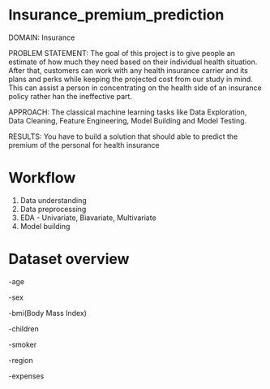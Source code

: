 # Insurance_premium_prediction
DOMAIN: Insurance

PROBLEM STATEMENT: The goal of this project is to give people an estimate of how much they need based on their individual health situation. After that, customers can work with any health insurance carrier and its plans and perks while keeping the projected cost from our study in mind. This can assist a person in concentrating on the health side of an insurance policy rather han the ineffective part.

APPROACH: The classical machine learning tasks like Data Exploration, Data Cleaning, Feature Engineering, Model Building and Model Testing.

RESULTS: You have to build a solution that should able to predict the premium of the personal for health insurance

# Workflow
1) Data understanding
2) Data preprocessing
3) EDA - Univariate, Biavariate, Multivariate
4) Model building

# Dataset overview
-age

-sex

-bmi(Body Mass Index)

-children

-smoker

-region

-expenses

